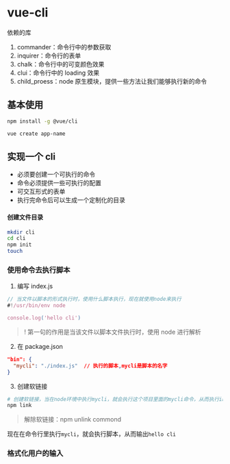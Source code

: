 # vue-cli

依赖的库

1. commander：命令行中的参数获取
2. inquirer：命令行的表单
3. chalk：命令行中的可变颜色效果
4. clui：命令行中的 loading 效果
5. child_proess：node 原生模块，提供一些方法让我们能够执行新的命令

## 基本使用

```bash
npm install -g @vue/cli

vue create app-name
```

## 实现一个 cli

- 必须要创建一个可执行的命令
- 命令必须提供一些可执行的配置
- 可交互形式的表单
- 执行完命令后可以生成一个定制化的目录

#### 创建文件目录

```bash
mkdir cli
cd cli
npm init
touch
```

### 使用命令去执行脚本

1. 编写 index.js

```js
// 当文件以脚本的形式执行时，使用什么脚本执行，现在就使用node来执行
#!/usr/bin/env node

console.log('hello cli')
```

> ! 第一句的作用是当该文件以脚本文件执行时，使用 node 进行解析

2. 在 package.json

```json
"bin": {
  "mycli": "./index.js"  // 执行的脚本,mycli是脚本的名字
}
```

3. 创建软链接

```bash
# 创建软链接，当在node环境中执行mycli，就会执行这个项目里面的mycli命令，从而执行index.js
npm link
```

> 解除软链接：npm unlink commond

现在在命令行里执行`mycli`，就会执行脚本，从而输出`hello cli`

### 格式化用户的输入
